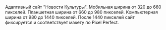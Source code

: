 Адаптивный сайт "Новости Культуры". 
Мобильная ширина от 320 до 660 пикселей.
Планшетная ширина от 660 до 980 пикселей.
Компьютерная ширина от 980 до 1440 пикселей.
После 1440 пикселей сайт фиксируется и соответствует макету по Pixel Perfect.
